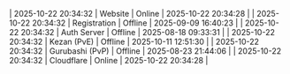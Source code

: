 | 2025-10-22 20:34:32 | Website | Online | 2025-10-22 20:34:28 |
| 2025-10-22 20:34:32 | Registration | Offline | 2025-09-09 16:40:23 |
| 2025-10-22 20:34:32 | Auth Server | Offline | 2025-08-18 09:33:31 |
| 2025-10-22 20:34:32 | Kezan (PvE) | Offline | 2025-10-11 12:51:30 |
| 2025-10-22 20:34:32 | Gurubashi (PvP) | Offline | 2025-08-23 21:44:06 |
| 2025-10-22 20:34:32 | Cloudflare | Online | 2025-10-22 20:34:28 |
